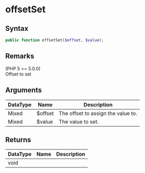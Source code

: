 # offsetSet
## Syntax

```php
public function offsetSet($offset, $value);
```

## Remarks

(PHP 5 &gt;= 5.0.0)<br/>
Offset to set

## Arguments

| DataType | Name | Description |
| --- | --- | --- |
| Mixed | $offset | The offset to assign the value to. | 
| Mixed | $value | The value to set. |

## Returns

| DataType | Name | Description |
| --- | --- | --- |
| void | | |
